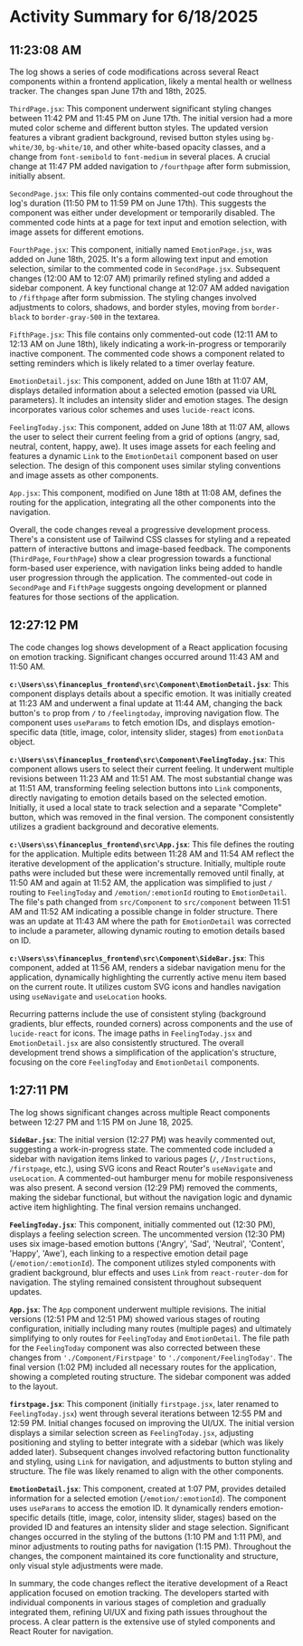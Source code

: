 # Activity Summary for 6/18/2025

## 11:23:08 AM
The log shows a series of code modifications across several React components within a frontend application, likely a mental health or wellness tracker.  The changes span June 17th and 18th, 2025.

`ThirdPage.jsx`: This component underwent significant styling changes between 11:42 PM and 11:45 PM on June 17th.  The initial version had a more muted color scheme and different button styles.  The updated version features a vibrant gradient background, revised button styles using `bg-white/30`, `bg-white/10`, and other white-based opacity classes, and a change from `font-semibold` to `font-medium` in several places. A crucial change at 11:47 PM added navigation to `/fourthpage` after form submission, initially absent.


`SecondPage.jsx`: This file only contains commented-out code throughout the log's duration (11:50 PM to 11:59 PM on June 17th). This suggests the component was either under development or temporarily disabled.  The commented code hints at a page for text input and emotion selection, with image assets for different emotions.

`FourthPage.jsx`: This component, initially named `EmotionPage.jsx`, was added on June 18th, 2025.  It's a form allowing text input and emotion selection, similar to the commented code in `SecondPage.jsx`.  Subsequent changes (12:00 AM to 12:07 AM) primarily refined styling and added a sidebar component. A key functional change at 12:07 AM added navigation to `/fifthpage` after form submission. The styling changes involved adjustments to colors, shadows, and border styles, moving from `border-black` to `border-gray-500` in the textarea.

`FifthPage.jsx`: This file contains only commented-out code (12:11 AM to 12:13 AM on June 18th), likely indicating a work-in-progress or temporarily inactive component. The commented code shows a component related to setting reminders which is likely related to a timer overlay feature.

`EmotionDetail.jsx`: This component, added on June 18th at 11:07 AM, displays detailed information about a selected emotion (passed via URL parameters). It includes an intensity slider and emotion stages.  The design incorporates various color schemes and uses  `lucide-react` icons.

`FeelingToday.jsx`: This component, added on June 18th at 11:07 AM, allows the user to select their current feeling from a grid of options (angry, sad, neutral, content, happy, awe). It uses image assets for each feeling and features a dynamic `Link` to the `EmotionDetail` component based on user selection. The design of this component uses similar styling conventions and image assets as other components.


`App.jsx`: This component, modified on June 18th at 11:08 AM, defines the routing for the application, integrating all the other components into the navigation.


Overall, the code changes reveal a progressive development process.  There's a consistent use of Tailwind CSS classes for styling and a repeated pattern of interactive buttons and image-based feedback. The components (`ThirdPage`, `FourthPage`) show a clear progression towards a functional form-based user experience, with navigation links being added to handle user progression through the application. The commented-out code in `SecondPage` and `FifthPage` suggests ongoing development or planned features for those sections of the application.


## 12:27:12 PM
The code changes log shows development of a React application focusing on emotion tracking.  Significant changes occurred around 11:43 AM and 11:50 AM.

**`c:\Users\ss\financeplus_frontend\src\Component\EmotionDetail.jsx`**: This component displays details about a specific emotion.  It was initially created at 11:23 AM and underwent a final update at 11:44 AM, changing the back button's `to` prop from `/` to `/feelingtoday`, improving navigation flow. The component uses `useParams` to fetch emotion IDs, and displays emotion-specific data (title, image, color, intensity slider, stages) from `emotionData` object.

**`c:\Users\ss\financeplus_frontend\src\Component\FeelingToday.jsx`**: This component allows users to select their current feeling.  It underwent multiple revisions between 11:23 AM and 11:51 AM.  The most substantial change was at 11:51 AM, transforming feeling selection buttons into `Link` components, directly navigating to emotion details based on the selected emotion.  Initially, it used a local state to track selection and a separate "Complete" button, which was removed in the final version.  The component consistently utilizes a gradient background and decorative elements.

**`c:\Users\ss\financeplus_frontend\src\App.jsx`**: This file defines the routing for the application.  Multiple edits between 11:28 AM and 11:54 AM reflect the iterative development of the application's structure.  Initially, multiple route paths were included but these were incrementally removed until finally, at 11:50 AM and again at 11:52 AM, the application was simplified to just  `/` routing to `FeelingToday` and `/emotion/:emotionId` routing to `EmotionDetail`.  The file's path changed from `src/Component` to `src/component` between 11:51 AM and 11:52 AM indicating a possible change in folder structure. There was an update at 11:43 AM where the path for `EmotionDetail` was corrected to include a parameter, allowing dynamic routing to emotion details based on ID.

**`c:\Users\ss\financeplus_frontend\src\Component\SideBar.jsx`**: This component, added at 11:56 AM, renders a sidebar navigation menu for the application, dynamically highlighting the currently active menu item based on the current route. It utilizes custom SVG icons and handles navigation using `useNavigate` and `useLocation` hooks.


Recurring patterns include the use of consistent styling (background gradients, blur effects, rounded corners) across components and the use of `lucide-react` for icons.  The image paths in `FeelingToday.jsx` and `EmotionDetail.jsx` are also consistently structured.  The overall development trend shows a simplification of the application's structure, focusing on the core `FeelingToday` and `EmotionDetail` components.


## 1:27:11 PM
The log shows significant changes across multiple React components between 12:27 PM and 1:15 PM on June 18, 2025.

**`SideBar.jsx`**:  The initial version (12:27 PM) was heavily commented out, suggesting a work-in-progress state.  The commented code included a sidebar with navigation items linked to various pages (`/`, `/Instructions`, `/firstpage`, etc.), using SVG icons and React Router's `useNavigate` and `useLocation`.  A commented-out hamburger menu for mobile responsiveness was also present.  A second version (12:29 PM) removed the comments, making the sidebar functional, but without the navigation logic and dynamic active item highlighting. The final version remains unchanged.

**`FeelingToday.jsx`**: This component, initially commented out (12:30 PM), displays a feeling selection screen.  The uncommented version (12:30 PM)  uses six image-based emotion buttons ('Angry', 'Sad', 'Neutral', 'Content', 'Happy', 'Awe'), each linking to a respective emotion detail page (`/emotion/:emotionId`). The component utilizes styled components with  gradient background, blur effects and uses `Link` from `react-router-dom` for navigation. The styling remained consistent throughout subsequent updates.


**`App.jsx`**:  The `App` component underwent multiple revisions.  The initial versions (12:51 PM and 12:51 PM) showed various stages of routing configuration, initially including many routes (multiple pages) and ultimately simplifying to only routes for  `FeelingToday` and `EmotionDetail`. The file path for the `FeelingToday` component was also corrected between these changes from `'./Component/Firstpage'` to `'./component/FeelingToday'`.  The final version (1:02 PM) included all necessary routes for the application, showing a completed routing structure. The sidebar component was added to the layout.


**`firstpage.jsx`**: This component (initially `firstpage.jsx`, later renamed to `FeelingToday.jsx`) went through several iterations between 12:55 PM and 12:59 PM.  Initial changes focused on improving the UI/UX. The initial version displays a similar selection screen as `FeelingToday.jsx`,  adjusting positioning and styling to better integrate with a sidebar (which was likely added later).  Subsequent changes involved refactoring button functionality and styling, using `Link` for navigation, and adjustments to button styling and structure. The file was likely renamed to align with the other components.

**`EmotionDetail.jsx`**: This component, created at 1:07 PM, provides detailed information for a selected emotion (`/emotion/:emotionId`). The component uses `useParams` to access the emotion ID. It dynamically renders emotion-specific details (title, image, color, intensity slider, stages) based on the provided ID and features an intensity slider and stage selection.  Significant changes occurred in the styling of the buttons (1:10 PM and 1:11 PM), and minor adjustments to routing paths for navigation (1:15 PM).  Throughout the changes, the component maintained its core functionality and structure, only visual style adjustments were made.

In summary, the code changes reflect the iterative development of a React application focused on emotion tracking. The developers started with individual components in various stages of completion and gradually integrated them, refining UI/UX and fixing path issues throughout the process.  A clear pattern is the extensive use of styled components and  React Router for navigation.
